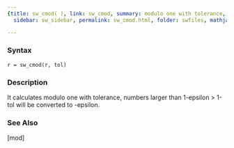 ```yaml
---
{title: sw_cmod( ), link: sw_cmod, summary: modulo one with tolerance, keywords: sample,
  sidebar: sw_sidebar, permalink: sw_cmod.html, folder: swfiles, mathjax: 'true'}

---
```


### Syntax

`r = sw_cmod(r, tol)`

### Description

It calculates modulo one with tolerance, numbers larger than 1-epsilon >
1-tol will be converted to -epsilon.
 

### See Also

[mod]

